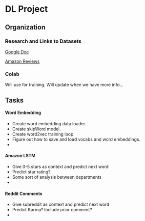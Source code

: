 # DL Project

## Organization

### Research and Links to Datasets

[Google Doc](https://docs.google.com/document/d/1DIZNSjwDOl5LSKwPArPg-4PXf9iEjDMwh9uDD-k2jO8/edit?usp=sharing)

[Amazon Reviews](http://jmcauley.ucsd.edu/data/amazon/index_2014.html)

### Colab

Will use for training. Will update when we have more info...

## Tasks

#### Word Embedding
- Create word embedding data loader.
- Create skipWord model.
- Create word2vec training loop.
- Figure out how to save and load vocabs and word embeddings.
- 

#### Amazon LSTM

- Give 0-5 stars as context and predict next word
- Predict star rating?
- Some sort of analysis between departments
-

#### Reddit Comments

- Give subreddit as context and predict next word
- Predict Karma? Include prior comment?
- 
